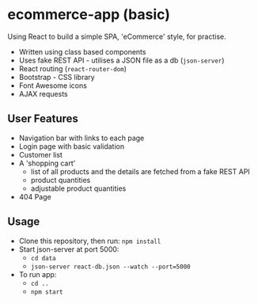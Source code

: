 # ecommerce-app (basic)

Using React to build a simple SPA, 'eCommerce' style, for practise.

* Written using class based components
* Uses fake REST API - utilises a JSON file as a db (`json-server`)
* React routing (`react-router-dom`)
* Bootstrap - CSS library 
* Font Awesome icons
* AJAX requests

## User Features
* Navigation bar with links to each page
* Login page with basic validation
* Customer list
* A 'shopping cart'
  * list of all products and the details are fetched from a fake REST API
  * product quantities
  * adjustable product quantities
* 404 Page

## Usage
* Clone this repository, then run: `npm install`
* Start json-server at port 5000:
  * `cd data`
  * `json-server react-db.json --watch --port=5000`
* To run app:
  * `cd ..`
  * `npm start`
  
